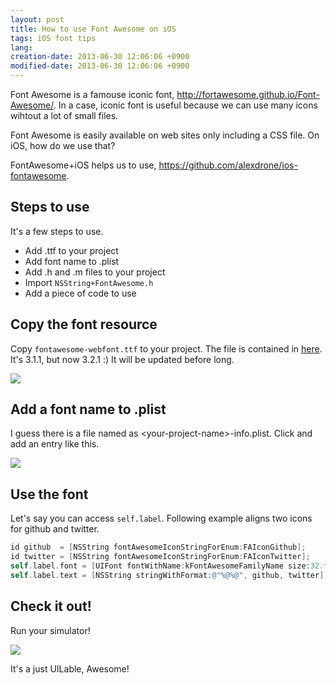```yaml
---
layout: post
title: How to use Font Awesome on iOS
tags: iOS font tips
lang: 
creation-date: 2013-06-30 12:06:06 +0900
modified-date: 2013-06-30 12:06:06 +0900
---
```

Font Awesome is a famouse iconic font, <http://fortawesome.github.io/Font-Awesome/>.
In a case, iconic font is useful because we can use many icons wihtout a lot of small files.

Font Awesome is easily available on web sites only including a CSS file.
On iOS, how do we use that?

FontAwesome+iOS helps us to use, <https://github.com/alexdrone/ios-fontawesome>.

## Steps to use
It's a few steps to use.

- Add .ttf to your project
- Add font name to .plist
- Add .h and .m files to your project
- Import `NSString+FontAwesome.h`
- Add a piece of code to use

## Copy the font resource
Copy `fontawesome-webfont.ttf` to your project. The file is contained in [here](https://github.com/alexdrone/ios-fontawesome/tree/master/Resources).
It's 3.1.1, but now 3.2.1 :) It will be updated before long.

<img src='https://s3-ap-northeast-1.amazonaws.com/tmtk75.github.com/2013-06-30/iOS-UI-mocks.xcodeproj+%E2%80%94+MockViewController.m.png'/>


## Add a font name to .plist
I guess there is a file named as \<your-project-name\>-info.plist.
Click and add an entry like this.

<img src='https://s3-ap-northeast-1.amazonaws.com/tmtk75.github.com/2013-06-30/iOS-UI-mocks.xcodeproj+%E2%80%94+iOS-UI-mocks-Info.plist.png'/>


## Use the font
Let's say you can access `self.label`. Following example aligns two icons for github and twitter.

```objective-c
id github  = [NSString fontAwesomeIconStringForEnum:FAIconGithub];
id twitter = [NSString fontAwesomeIconStringForEnum:FAIconTwitter];
self.label.font = [UIFont fontWithName:kFontAwesomeFamilyName size:32.f];
self.label.text = [NSString stringWithFormat:@"%@%@", github, twitter];
```

## Check it out!
Run your simulator!

<img src='https://s3-ap-northeast-1.amazonaws.com/tmtk75.github.com/2013-06-30/FA-iOS.png'/>

It's a just UILable, Awesome!
